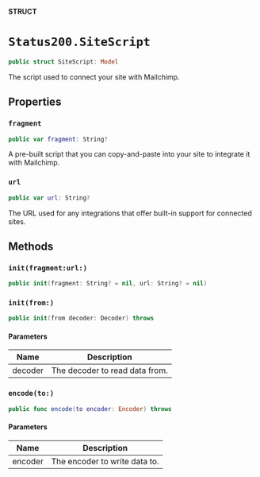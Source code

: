 **STRUCT**

# `Status200.SiteScript`

```swift
public struct SiteScript: Model
```

The script used to connect your site with Mailchimp.

## Properties
### `fragment`

```swift
public var fragment: String?
```

A pre-built script that you can copy-and-paste into your site to integrate it with Mailchimp.

### `url`

```swift
public var url: String?
```

The URL used for any integrations that offer built-in support for connected sites.

## Methods
### `init(fragment:url:)`

```swift
public init(fragment: String? = nil, url: String? = nil)
```

### `init(from:)`

```swift
public init(from decoder: Decoder) throws
```

#### Parameters

| Name | Description |
| ---- | ----------- |
| decoder | The decoder to read data from. |

### `encode(to:)`

```swift
public func encode(to encoder: Encoder) throws
```

#### Parameters

| Name | Description |
| ---- | ----------- |
| encoder | The encoder to write data to. |
